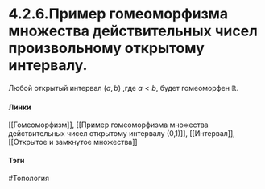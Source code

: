 # 4.2.6.Пример гомеоморфизма множества действительных чисел произвольному открытому интервалу.
Любой открытый интервал $(a,b)$ ,где $a<b$, будет гомеоморфен $\mathbb{R}$.

#### Линки
[[Гомеоморфизм]],
[[Пример гомеоморфизма множества действительных чисел открытому интервалу (0,1)]],
[[Интервал]],
[[Открытое и замкнутое множества]]
#### Тэги 
 #Топология
